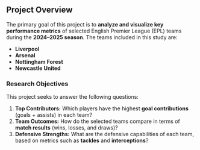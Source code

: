 ## Project Overview

The primary goal of this project is to **analyze and visualize key performance metrics** of selected English Premier League (EPL) teams during the **2024–2025 season**. The teams included in this study are:

- **Liverpool**
- **Arsenal**
- **Nottingham Forest**
- **Newcastle United**

### Research Objectives
This project seeks to answer the following questions:

1. **Top Contributors:** Which players have the highest **goal contributions** (goals + assists) in each team?
2. **Team Outcomes:** How do the selected teams compare in terms of **match results** (wins, losses, and draws)?
3. **Defensive Strengths:** What are the defensive capabilities of each team, based on metrics such as **tackles** and **interceptions**?
